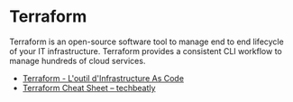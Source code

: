 # Terraform
Terraform is an open-source software tool to manage end to end lifecycle of your IT infrastructure. Terraform provides a consistent CLI workflow to manage hundreds of cloud services.

- [Terraform - L'outil d'Infrastructure As Code](https://blog.stephane-robert.info/post/introduction-terraform/)
- [Terraform Cheat Sheet – techbeatly](https://www.techbeatly.com/terraform-cheat-sheet/)
